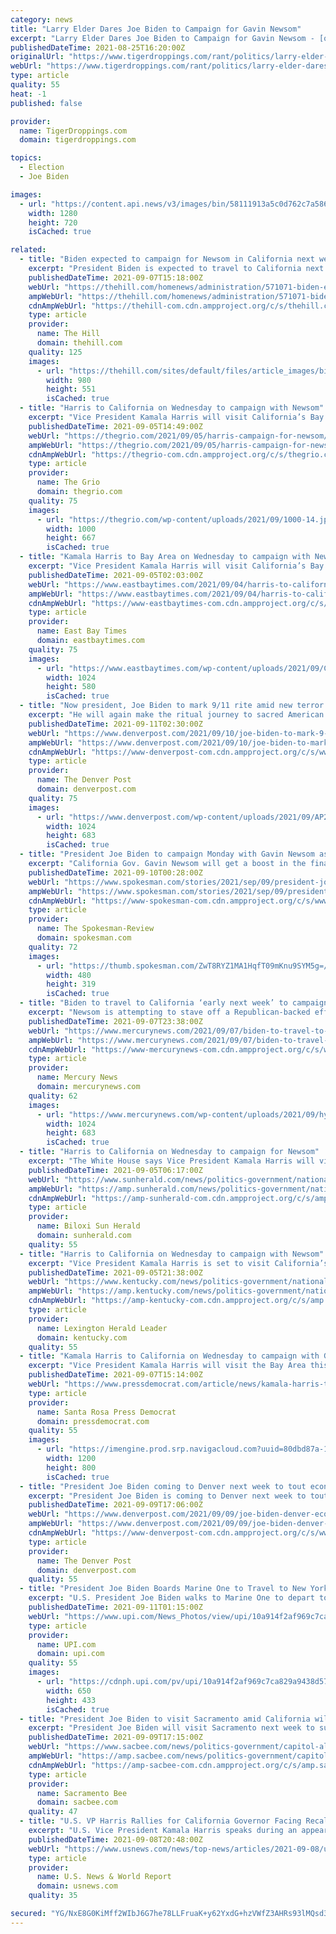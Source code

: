 ```yaml
---
category: news
title: "Larry Elder Dares Joe Biden to Campaign for Gavin Newsom"
excerpt: "Larry Elder Dares Joe Biden to Campaign for Gavin Newsom - [quote]Elder spoke exclusively to Breitbart News after an event addressing hundreds of supporters in Woo"
publishedDateTime: 2021-08-25T16:20:00Z
originalUrl: "https://www.tigerdroppings.com/rant/politics/larry-elder-dares-joe-biden-to-campaign-for-gavin-newsom/97950237/"
webUrl: "https://www.tigerdroppings.com/rant/politics/larry-elder-dares-joe-biden-to-campaign-for-gavin-newsom/97950237/"
type: article
quality: 55
heat: -1
published: false

provider:
  name: TigerDroppings.com
  domain: tigerdroppings.com

topics:
  - Election
  - Joe Biden

images:
  - url: "https://content.api.news/v3/images/bin/58111913a5c0d762c7a58689a4d734f0"
    width: 1280
    height: 720
    isCached: true

related:
  - title: "Biden expected to campaign for Newsom in California next week"
    excerpt: "President Biden is expected to travel to California next week to campaign on behalf of California Gov. Gavin. Newsom (D) ahead of the Sept. 14 recall election."
    publishedDateTime: 2021-09-07T15:18:00Z
    webUrl: "https://thehill.com/homenews/administration/571071-biden-expected-to-campaign-for-newsom-in-california-next-week"
    ampWebUrl: "https://thehill.com/homenews/administration/571071-biden-expected-to-campaign-for-newsom-in-california-next-week?amp"
    cdnAmpWebUrl: "https://thehill-com.cdn.ampproject.org/c/s/thehill.com/homenews/administration/571071-biden-expected-to-campaign-for-newsom-in-california-next-week?amp"
    type: article
    provider:
      name: The Hill
      domain: thehill.com
    quality: 125
    images:
      - url: "https://thehill.com/sites/default/files/article_images/bidenjoe_080521getty_jobs.jpg"
        width: 980
        height: 551
        isCached: true
  - title: "Harris to California on Wednesday to campaign with Newsom"
    excerpt: "Vice President Kamala Harris will visit California’s Bay Area Wednesday ahead of Gov. Gavin Newsom's Sept. 14 recall election."
    publishedDateTime: 2021-09-05T14:49:00Z
    webUrl: "https://thegrio.com/2021/09/05/harris-campaign-for-newsom/"
    ampWebUrl: "https://thegrio.com/2021/09/05/harris-campaign-for-newsom/amp/"
    cdnAmpWebUrl: "https://thegrio-com.cdn.ampproject.org/c/s/thegrio.com/2021/09/05/harris-campaign-for-newsom/amp/"
    type: article
    provider:
      name: The Grio
      domain: thegrio.com
    quality: 75
    images:
      - url: "https://thegrio.com/wp-content/uploads/2021/09/1000-14.jpeg"
        width: 1000
        height: 667
        isCached: true
  - title: "Kamala Harris to Bay Area on Wednesday to campaign with Newsom"
    excerpt: "Vice President Kamala Harris will visit California’s Bay Area next week to campaign with Gov. Gavin Newsom, who faces possible removal from office in a Sept. 14 recall election."
    publishedDateTime: 2021-09-05T02:03:00Z
    webUrl: "https://www.eastbaytimes.com/2021/09/04/harris-to-california-on-wednesday-to-campaign-with-newsom/"
    ampWebUrl: "https://www.eastbaytimes.com/2021/09/04/harris-to-california-on-wednesday-to-campaign-with-newsom/amp/"
    cdnAmpWebUrl: "https://www-eastbaytimes-com.cdn.ampproject.org/c/s/www.eastbaytimes.com/2021/09/04/harris-to-california-on-wednesday-to-campaign-with-newsom/amp/"
    type: article
    provider:
      name: East Bay Times
      domain: eastbaytimes.com
    quality: 75
    images:
      - url: "https://www.eastbaytimes.com/wp-content/uploads/2021/09/California_Recall_Harris_57413-e1630807640556.jpg?w=1024&#038;h=580"
        width: 1024
        height: 580
        isCached: true
  - title: "Now president, Joe Biden to mark 9/11 rite amid new terror fear"
    excerpt: "He will again make the ritual journey to sacred American landmarks of loss. He will once more bow his head in silent prayer. He will repeat words of comfort for those whose lives changed forever"
    publishedDateTime: 2021-09-11T02:30:00Z
    webUrl: "https://www.denverpost.com/2021/09/10/joe-biden-to-mark-9-11-rite-amid-new-terror-fear/"
    ampWebUrl: "https://www.denverpost.com/2021/09/10/joe-biden-to-mark-9-11-rite-amid-new-terror-fear/amp/"
    cdnAmpWebUrl: "https://www-denverpost-com.cdn.ampproject.org/c/s/www.denverpost.com/2021/09/10/joe-biden-to-mark-9-11-rite-amid-new-terror-fear/amp/"
    type: article
    provider:
      name: The Denver Post
      domain: denverpost.com
    quality: 75
    images:
      - url: "https://www.denverpost.com/wp-content/uploads/2021/09/AP21254044178384.jpg?w=1024&#038;h=683"
        width: 1024
        height: 683
        isCached: true
  - title: "President Joe Biden to campaign Monday with Gavin Newsom as recall nears end"
    excerpt: "California Gov. Gavin Newsom will get a boost in the final days of a campaign that is trying to kick him out of office from the nation's most prominent Democrat: President Joe Biden."
    publishedDateTime: 2021-09-10T00:28:00Z
    webUrl: "https://www.spokesman.com/stories/2021/sep/09/president-joe-biden-to-campaign-monday-with-gavin-/"
    ampWebUrl: "https://www.spokesman.com/stories/2021/sep/09/president-joe-biden-to-campaign-monday-with-gavin-/?amp-content=amp"
    cdnAmpWebUrl: "https://www-spokesman-com.cdn.ampproject.org/c/s/www.spokesman.com/stories/2021/sep/09/president-joe-biden-to-campaign-monday-with-gavin-/?amp-content=amp"
    type: article
    provider:
      name: The Spokesman-Review
      domain: spokesman.com
    quality: 72
    images:
      - url: "https://thumb.spokesman.com/ZwT8RYZ1MA1HqfT09mKnu9SYM5g=/480x0/media.spokesman.com/photos/2021/09/08/6139595071e5e.hires.jpg"
        width: 480
        height: 319
        isCached: true
  - title: "Biden to travel to California ‘early next week’ to campaign for Gov. Newsom ahead of recall vote"
    excerpt: "Newsom is attempting to stave off a Republican-backed effort to oust him, which is motivated in part by anger toward his pandemic restrictions. Biden’s visit would come in the final hours of"
    publishedDateTime: 2021-09-07T23:38:00Z
    webUrl: "https://www.mercurynews.com/2021/09/07/biden-to-travel-to-california-early-next-week-to-campaign-for-gov-newsom-ahead-of-recall-vote/"
    ampWebUrl: "https://www.mercurynews.com/2021/09/07/biden-to-travel-to-california-early-next-week-to-campaign-for-gov-newsom-ahead-of-recall-vote/amp/"
    cdnAmpWebUrl: "https://www-mercurynews-com.cdn.ampproject.org/c/s/www.mercurynews.com/2021/09/07/biden-to-travel-to-california-early-next-week-to-campaign-for-gov-newsom-ahead-of-recall-vote/amp/"
    type: article
    provider:
      name: Mercury News
      domain: mercurynews.com
    quality: 62
    images:
      - url: "https://www.mercurynews.com/wp-content/uploads/2021/09/hypatia-h_445738d11f947fa702d582d2258d89fe-h_9dc4f292e4652abd89a22192843dbeb5.jpg?w=1024&#038;h=683"
        width: 1024
        height: 683
        isCached: true
  - title: "Harris to California on Wednesday to campaign for Newsom"
    excerpt: "The White House says Vice President Kamala Harris will visit California’s Bay Area on Wednesday to campaign for Gov. Gavin Newsom, who faces removal from office in a Sept. 14 recall election."
    publishedDateTime: 2021-09-05T06:17:00Z
    webUrl: "https://www.sunherald.com/news/politics-government/national-politics/article254010883.html"
    ampWebUrl: "https://amp.sunherald.com/news/politics-government/national-politics/article254010883.html"
    cdnAmpWebUrl: "https://amp-sunherald-com.cdn.ampproject.org/c/s/amp.sunherald.com/news/politics-government/national-politics/article254010883.html"
    type: article
    provider:
      name: Biloxi Sun Herald
      domain: sunherald.com
    quality: 55
  - title: "Harris to California on Wednesday to campaign with Newsom"
    excerpt: "Vice President Kamala Harris is set to visit California’s Bay Area on Wednesday to campaign with Gov. Gavin Newsom, who faces removal from office in a Sept. 14 recall election."
    publishedDateTime: 2021-09-05T21:38:00Z
    webUrl: "https://www.kentucky.com/news/politics-government/national-politics/article254010883.html"
    ampWebUrl: "https://amp.kentucky.com/news/politics-government/national-politics/article254010883.html"
    cdnAmpWebUrl: "https://amp-kentucky-com.cdn.ampproject.org/c/s/amp.kentucky.com/news/politics-government/national-politics/article254010883.html"
    type: article
    provider:
      name: Lexington Herald Leader
      domain: kentucky.com
    quality: 55
  - title: "Kamala Harris to California on Wednesday to campaign with Gov. Newsom"
    excerpt: "Vice President Kamala Harris will visit the Bay Area this week to campaign with Gov. Newsom, who faces possible removal from office in a Sept. 14 recall election."
    publishedDateTime: 2021-09-07T15:14:00Z
    webUrl: "https://www.pressdemocrat.com/article/news/kamala-harris-to-california-on-wednesday-to-campaign-with-gov-newsom/"
    type: article
    provider:
      name: Santa Rosa Press Democrat
      domain: pressdemocrat.com
    quality: 55
    images:
      - url: "https://imengine.prod.srp.navigacloud.com?uuid=80dbd87a-1e9d-5115-a787-1fe2a71a2db9&type=primary&q=72&width=1200"
        width: 1200
        height: 800
        isCached: true
  - title: "President Joe Biden coming to Denver next week to tout economic agenda"
    excerpt: "President Joe Biden is coming to Denver next week to tout his economic agenda, the White House said Thursday. Biden’s office did not say what day he will be in town or where he will be, but White House officials said he will speak about his Build Back Better agenda here."
    publishedDateTime: 2021-09-09T17:06:00Z
    webUrl: "https://www.denverpost.com/2021/09/09/joe-biden-denver-economy/"
    ampWebUrl: "https://www.denverpost.com/2021/09/09/joe-biden-denver-economy/amp/"
    cdnAmpWebUrl: "https://www-denverpost-com.cdn.ampproject.org/c/s/www.denverpost.com/2021/09/09/joe-biden-denver-economy/amp/"
    type: article
    provider:
      name: The Denver Post
      domain: denverpost.com
    quality: 55
  - title: "President Joe Biden Boards Marine One to Travel to New York"
    excerpt: "U.S. President Joe Biden walks to Marine One to depart to Joint Base Andrews, then onto New York City from the White House in Washington, DC on Friday, September 10, 2021. President Biden will travel to New York,"
    publishedDateTime: 2021-09-11T01:15:00Z
    webUrl: "https://www.upi.com/News_Photos/view/upi/10a914f2af969c7ca829a9438d57046e/President-Joe-Biden-Boards-Marine-One-to-Travel-to-New-York/"
    type: article
    provider:
      name: UPI.com
      domain: upi.com
    quality: 55
    images:
      - url: "https://cdnph.upi.com/pv/upi/10a914f2af969c7ca829a9438d57046e/BIDEN-BOARDS-MARINE-ONE.jpg"
        width: 650
        height: 433
        isCached: true
  - title: "President Joe Biden to visit Sacramento amid California wildfires, Gavin Newsom recall"
    excerpt: "President Joe Biden will visit Sacramento next week to survey wildfire damage and then travel to Long Beach to campaign with Gov. Gavin Newsom against the recall election, the White House said Thursday."
    publishedDateTime: 2021-09-09T17:15:00Z
    webUrl: "https://www.sacbee.com/news/politics-government/capitol-alert/article254105243.html"
    ampWebUrl: "https://amp.sacbee.com/news/politics-government/capitol-alert/article254105243.html"
    cdnAmpWebUrl: "https://amp-sacbee-com.cdn.ampproject.org/c/s/amp.sacbee.com/news/politics-government/capitol-alert/article254105243.html"
    type: article
    provider:
      name: Sacramento Bee
      domain: sacbee.com
    quality: 47
  - title: "U.S. VP Harris Rallies for California Governor Facing Recall"
    excerpt: "U.S. Vice President Kamala Harris speaks during an appearance with California Governor Gavin Newsom, who is facing a Republican-led recall election in September, in San Leandro, California, U.S., September 8,"
    publishedDateTime: 2021-09-08T20:48:00Z
    webUrl: "https://www.usnews.com/news/top-news/articles/2021-09-08/us-vp-harris-rallies-for-california-governor-facing-recall"
    type: article
    provider:
      name: U.S. News & World Report
      domain: usnews.com
    quality: 35

secured: "YG/NxE8G0KiMff2WIbJ6G7he78LLFruaK+y62YxdG+hzVWfZ3AHRs93lMQsd3nNZMi65mF3QOH24Q+iqyftarIMkObaEA+RrgYLZdEDrs5TIpNFmHplqF+IFY658Wp7TsUv0sN6RIQoJ6Wi4PyDc8rOcOHBANMpAcY3tCi4XZ25zh2yAC2hh3i6hAHie0nFz1KKvydRUQR8n03qOOslxFDAs6xs/vmEmjaeW3tt5haZVce3noIVj55QR6hb3PmMn5ADJPcNMdr464F6GXDVIHOL8Pc20Kq1KLmbki4yG7jGI6TEHu5qqjJyfEJTg3DOyWavfn50cawyvslQionJ6R2s4EtIw2nPkbDmHlI1CPa8=;kSubTUZc3hM61q9VF+f0HA=="
---
```


